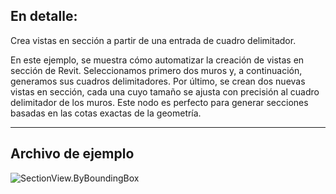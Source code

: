 ## En detalle:
Crea vistas en sección a partir de una entrada de cuadro delimitador.

En este ejemplo, se muestra cómo automatizar la creación de vistas en sección de Revit. Seleccionamos primero dos muros y, a continuación, generamos sus cuadros delimitadores. Por último, se crean dos nuevas vistas en sección, cada una cuyo tamaño se ajusta con precisión al cuadro delimitador de los muros. Este nodo es perfecto para generar secciones basadas en las cotas exactas de la geometría.

___
## Archivo de ejemplo

![SectionView.ByBoundingBox](./Revit.Elements.Views.SectionView.ByBoundingBox_img.jpg)
